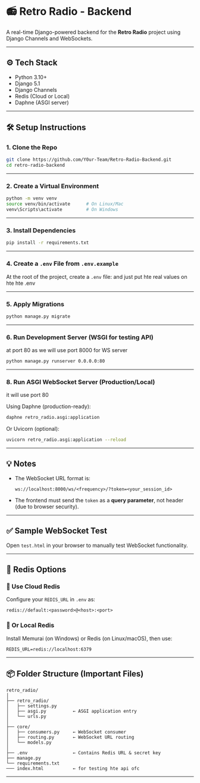 # 📻 Retro Radio - Backend

A real-time Django-powered backend for the **Retro Radio** project using Django Channels and WebSockets.

---

## ⚙️ Tech Stack

- Python 3.10+
- Django 5.1
- Django Channels
- Redis (Cloud or Local)
- Daphne (ASGI server)

---

## 🛠️ Setup Instructions

### 1. Clone the Repo

```bash
git clone https://github.com/Y0ur-Team/Retro-Radio-Backend.git
cd retro-radio-backend
````

---

### 2. Create a Virtual Environment

```bash
python -m venv venv
source venv/bin/activate      # On Linux/Mac
venv\Scripts\activate         # On Windows
```

---

### 3. Install Dependencies

```bash
pip install -r requirements.txt
```
---

### 4. Create a `.env` File from `.env.example`

At the root of the project, create a `.env` file:
and just put hte real values on hte hte .env

---

### 5. Apply Migrations

```bash
python manage.py migrate
```

---

### 6. Run Development Server (WSGI for testing API) 
at port 80 as we will use port 8000 for WS server

```bash
python manage.py runserver 0.0.0.0:80
```

---

### 8. Run ASGI WebSocket Server (Production/Local)
it will use port 80 

Using Daphne (production-ready):

```bash
daphne retro_radio.asgi:application
```

Or Uvicorn (optional):

```bash
uvicorn retro_radio.asgi:application --reload
```

---

## 💡 Notes

* The WebSocket URL format is:

  ```
  ws://localhost:8000/ws/<frequency>/?token=<your_session_id>
  ```

* The frontend must send the `token` as a **query parameter**, not header (due to browser security).

---

## ✅ Sample WebSocket Test

Open `test.html` in your browser to manually test WebSocket functionality.

---

## 🔌 Redis Options

### 🔹 Use Cloud Redis

Configure your `REDIS_URL` in `.env` as:

```
redis://default:<password>@<host>:<port>
```

### 🔹 Or Local Redis

Install Memurai (on Windows) or Redis (on Linux/macOS), then use:

```
REDIS_URL=redis://localhost:6379
```

---

## 📦 Folder Structure (Important Files)

```
retro_radio/
│
├── retro_radio/
│   ├── settings.py
│   ├── asgi.py          ← ASGI application entry
│   └── urls.py
│
├── core/
│   ├── consumers.py     ← WebSocket consumer
│   ├── routing.py       ← WebSocket URL routing
│   └── models.py
│
├── .env                 ← Contains Redis URL & secret key
├── manage.py
└── requirements.txt
─── index.html           ← for testing hte api ofc
```

---


